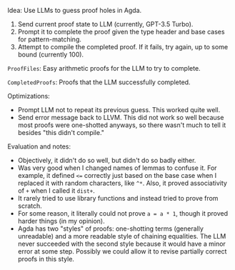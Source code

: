 Idea: Use LLMs to guess proof holes in Agda.
1. Send current proof state to LLM (currently, GPT-3.5 Turbo).
2. Prompt it to complete the proof given the type header and base cases for pattern-matching.
3. Attempt to compile the completed proof. If it fails, try again, up to some bound (currently 100). 

`ProofFiles`: Easy arithmetic proofs for the LLM to try to complete.

`CompletedProofs`: Proofs that the LLM successfully completed.

Optimizations:
- Prompt LLM not to repeat its previous guess. This worked quite well.
- Send error message back to LLVM. This did not work so well because most proofs were one-shotted anyways, so there wasn't much to tell it besides "this didn't compile."

Evaluation and notes:
- Objectively, it didn't do so well, but didn't do so badly either.
- Was very good when I changed names of lemmas to confuse it. For example, it defined `<=` correctly just based on the base case when I replaced it with random characters, like `^*`. Also, it proved associativity of `+` when I called it `dist+`.
- It rarely tried to use library functions and instead tried to prove from scratch.
- For some reason, it literally could not prove `a = a * 1`, though it proved harder things (in my opinion). 
- Agda has two "styles" of proofs: one-shotting terms (generally unreadable) and a more readable style of chaining equalities. The LLM never succeeded with the second style because it would have a minor error at some step. Possibly we could allow it to revise partially correct proofs in this style.
